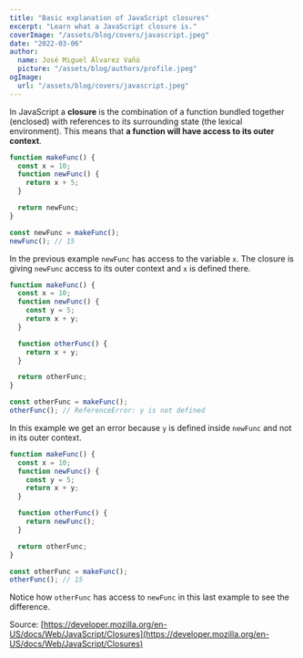 ```yaml
---
title: "Basic explanation of JavaScript closures"
excerpt: "Learn what a JavaScript closure is."
coverImage: "/assets/blog/covers/javascript.jpeg"
date: "2022-03-06"
author:
  name: José Miguel Álvarez Vañó
  picture: "/assets/blog/authors/profile.jpeg"
ogImage:
  url: "/assets/blog/covers/javascript.jpeg"
---
```


In JavaScript a **closure** is the combination of a function bundled together (enclosed) with references to its surrounding state (the lexical environment). This means that **a function will have access to its outer context**.

```js
function makeFunc() {
  const x = 10;
  function newFunc() {
    return x + 5;
  }

  return newFunc;
}

const newFunc = makeFunc();
newFunc(); // 15
```

In the previous example `newFunc` has access to the variable `x`. The closure is giving `newFunc` access to its outer context and `x` is defined there.

```js
function makeFunc() {
  const x = 10;
  function newFunc() {
    const y = 5;
    return x + y;
  }

  function otherFunc() {
    return x + y;
  }

  return otherFunc;
}

const otherFunc = makeFunc();
otherFunc(); // ReferenceError: y is not defined
```

In this example we get an error because `y` is defined inside `newFunc` and not in its outer context.

```js
function makeFunc() {
  const x = 10;
  function newFunc() {
    const y = 5;
    return x + y;
  }

  function otherFunc() {
    return newFunc();
  }

  return otherFunc;
}

const otherFunc = makeFunc();
otherFunc(); // 15
```

Notice how `otherFunc` has access to `newFunc` in this last example to see the difference.

Source: [https://developer.mozilla.org/en-US/docs/Web/JavaScript/Closures](https://developer.mozilla.org/en-US/docs/Web/JavaScript/Closures)
